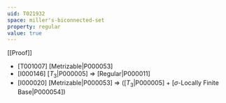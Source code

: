 ```yaml
---
uid: T021932
space: miller's-biconnected-set
property: regular
value: true
---
```

[[Proof]]

* [T001007] [Metrizable|P000053]
* [I000146] [$T_3$|P000005] => [Regular|P000011]
* [I000020] [Metrizable|P000053] => ([$T_3$|P000005] + [$\sigma$-Locally Finite Base|P000054])

